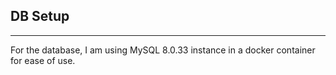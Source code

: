 ## DB Setup

---

For the database, I am using MySQL 8.0.33 instance in a docker container for ease of use. 